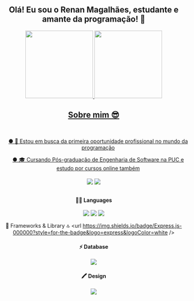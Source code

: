 
  <div align="center">
          
  <h2>Olá! Eu sou o Renan Magalhães, estudante e amante da programação! 👋</h2>
          
  </div>

<div align="center">
  <a href="https://github.com/renansm95">
  <img height="180em" src="https://github-readme-stats.vercel.app/api?username=renansm95&show_icons=true&theme=dark&include_all_commits=true&count_private=true"/>
  <img height="180em" src="https://github-readme-stats.vercel.app/api/top-langs/?username=renansm95&layout=compact&langs_count=7&theme=dark"/>
</div> 
  
  
  
  


<div align="center">
    
<h2>Sobre mim 😎</h2><br>
  <ul>
  ● 💼 Estou em busca da primeira oportunidade profissional no mundo da programação<br>
    <p></p>
  ● 🎓 Cursando Pós-graduação de Engenharia de Software na PUC e estudo por cursos online também<br>
  </ul>
</div>
  
  ####
  
  <div align="center"> 
  <a href="https://www.instagram.com/renanmd_/" target="_blank"><img src="https://img.shields.io/badge/-Instagram-%23E4405F?style=for-the-badge&logo=instagram&logoColor=white" target="_blank"></a>
  <a href="https://www.linkedin.com/in/renan-magalhaes95/" target="_blank"><img src="https://img.shields.io/badge/-LinkedIn-%230077B5?style=for-the-badge&logo=linkedin&logoColor=white" target="_blank"></a> 
  
</div>
  
##  

<div align="center" style="display: inline_block">
  
#### 👩‍💻 Languages
  <div>
  <img src="https://img.shields.io/badge/HTML5-E34F26?style=for-the-badge&logo=html5&logoColor=white" />
  <img src="https://img.shields.io/badge/CSS3-1572B6?style=for-the-badge&logo=css3&logoColor=white" />
  <img src="https://img.shields.io/badge/JavaScript-323330?style=for-the-badge&logo=javascript&logoColor=F7DF1E" />
  </div>

  🚀 Frameworks & Library 🔝
  <url https://img.shields.io/badge/Express.js-000000?style=for-the-badge&logo=express&logoColor=white />
  
  #### ⚡ Database
  <div>
  <img src="https://img.shields.io/badge/MySQL-005C84?style=for-the-badge&logo=mysql&logoColor=white" />
  
  
  #### 🖍️ Design
  <div>
    <img src="https://img.shields.io/badge/Figma-F24E1E?style=for-the-badge&logo=figma&logoColor=white"/>
  </div>

</div>
  
##
